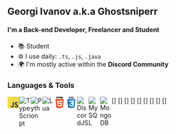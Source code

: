## Georgi Ivanov a.k.a Ghostsniperr

#### I'm a Back-end Developer, Freelancer and Student

- 📚 Student
- ⚙️ I use daily: `.ts`, `.js`, `.java`
- 🌍 I'm mostly active within the **Discord Community**


### Languages & Tools
[<img align="left" alt="JavaScript" width="26px" src="https://raw.githubusercontent.com/github/explore/80688e429a7d4ef2fca1e82350fe8e3517d3494d/topics/javascript/javascript.png" />]
[<img align="left" alt="TypeScript" width="26px" src="https://upload.wikimedia.org/wikipedia/commons/thumb/4/4c/Typescript_logo_2020.svg/1200px-Typescript_logo_2020.svg.png" />]
[<img align="left" alt="Python" width="26px" src="https://upload.wikimedia.org/wikipedia/commons/thumb/c/c3/Python-logo-notext.svg/600px-Python-logo-notext.svg.png" />]
[<img align="left" alt="Lua" width="26px" src="https://upload.wikimedia.org/wikipedia/commons/thumb/c/cf/Lua-Logo.svg/1200px-Lua-Logo.svg.png" />]
[<img align="left" alt="HTML5" width="26px" src="https://raw.githubusercontent.com/github/explore/80688e429a7d4ef2fca1e82350fe8e3517d3494d/topics/html/html.png" />]
[<img align="left" alt="CSS3" width="26px" src="https://raw.githubusercontent.com/github/explore/80688e429a7d4ef2fca1e82350fe8e3517d3494d/topics/css/css.png" />]
[<img align="left" alt="DiscordJS" width="26px" src="https://cdn4.iconfinder.com/data/icons/logos-and-brands/512/91_Discord_logo_logos-512.png" />]
[<img align="left" alt="MySQL" width="26px" src="https://download.logo.wine/logo/MySQL/MySQL-Logo.wine.png" />]
[<img align="left" alt="MongoDB" width="26px" src="https://infinapps.com/wp-content/uploads/2018/10/mongodb-logo.png" />]
<br />
<br />
